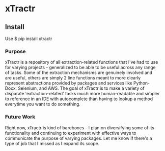 # xTractr

## Install
Use $ pip install xtractr

### Purpose
xTractr is a repository of all extraction-related functions that I've had to use for varying projects - generalized to be able to be useful across any range of tasks. Some of the extraction mechanisms are genuinely involved and are useful, others are simply 2 line functions meant to more clearly represent abstractions provided by packages and services like Python-Docx, Selenium, and AWS. The goal of xTractr is to make a variety of disparate 'extraction-related' tasks much more human-readable and simpler to reference in an IDE with autocomplete than having to lookup a method everytime you want to do something. 

### Future Work
Right now, xTractr is kind of barebones - I plan on diversifying some of its functionality and continuing to experiment with effective ways to communicate the purpose of varying packages. Let me know if there's a type of job that I missed as I expand its scope. 
